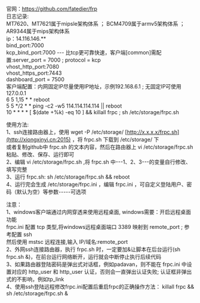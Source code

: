 官网：https://github.com/fatedier/frp  <br>
日志记录: <br>
MT7620、MT7621属于mipsle架构体系 ； BCM4709属于armv5架构体系 ； AR9344属于mips架构体系<br>
ip：14.116.146.** <br>
bind_port:7000 <br>
kcp_bind_port:7000 --- 比tcp更可靠快速，客户端[common]需配置:server_port = 7000 ; protocol = kcp <br>
vhost_http_port:7080 <br>
vhost_https_port:7443 <br>
dashboard_port = 7500 <br>
客户端配置：内网固定IP尽量使用IP地址，示例192.168.6.1 ; 无固定IP可使用 127.0.0.1  <br>
6 5 1,15 * * reboot <br>
5 5 */2 * * ping -c2 -w5 114.114.114.114 || reboot <br>
10 * * * * [ $(date +%k) -eq 10 ] && killall frpc ; sh /etc/storage/frpc.sh <br>

使用方法: <br>
1、ssh连接路由器上，使用 wget -P /etc/storage/ [http://x.x.x.x/frpc.sh](http://xiongxinyi.cn:2015) ，将 frpc.sh 下载到 /etc/storage/ 下 <br>
   或者复制github中 frpc.sh 的文本内容，然后在路由器上 vi /etc/storage/frpc.sh 粘贴、修改、保存、运行即可  <br>
2、编辑 vi /etc/storage/frpc.sh ,将 frpc.sh 中---1、2、3---的变量自行修改、填写完整 <br>
3、运行 frpc.sh: sh /etc/storage/frpc.sh && reboot <br>
4、运行完会生成 /etc/storage/frpc.ini ，编辑 frpc.ini ，可自定义登陆用户、密码（默认为空）等参数-----可选项 <br>

注意： <br>
1、windows客户端通过内网穿透来使用远程桌面, windows需要：开启远程桌面功能  <br>
frpc.ini 配置 tcp 类型,将windows远程桌面端口 3389 映射到 remote_port ; 参考配置 ssh <br>
然后使用 mstsc 远程连接,输入 IP/域名:remote_port  <br>
2、外网ssh连接路由器，执行 frpc.sh 时，一定要加&让脚本在后台运行(sh frpc.sh &)，在前台运行网络断开，运行就会中断停止执行后续代码 <br>
3、如果路由器登陆密码是弹出式对话框，例如padavan，则不能在 frpc.ini 中设置对应的 http_user 和 http_user 认证，否则会一直弹出认证失败; 认证框非弹出式的不影响，例如tp_link <br>
4、使用ssh登陆远程修改frpc.ini配置后重启frpc的正确操作方法： killall frpc && sh /etc/storage/frpc.sh &  <br>
